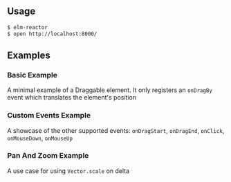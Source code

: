 ## Usage

```sh
$ elm-reactor
$ open http://localhost:8000/
```

## Examples

### Basic Example
A minimal example of a Draggable element. It only registers an `onDragBy` event which translates the element's position

### Custom Events Example
A showcase of the other supported events: `onDragStart`, `onDragEnd`, `onClick`, `onMouseDown`, `onMouseUp`

### Pan And Zoom Example
A use case for using `Vector.scale` on delta
